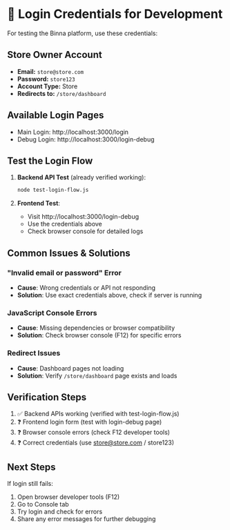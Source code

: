 # 🔐 Login Credentials for Development

For testing the Binna platform, use these credentials:

## Store Owner Account
- **Email:** `store@store.com`
- **Password:** `store123`
- **Account Type:** Store
- **Redirects to:** `/store/dashboard`

## Available Login Pages
- Main Login: http://localhost:3000/login
- Debug Login: http://localhost:3000/login-debug

## Test the Login Flow

1. **Backend API Test** (already verified working):
   ```bash
   node test-login-flow.js
   ```

2. **Frontend Test**:
   - Visit http://localhost:3000/login-debug
   - Use the credentials above
   - Check browser console for detailed logs

## Common Issues & Solutions

### "Invalid email or password" Error
- **Cause**: Wrong credentials or API not responding
- **Solution**: Use exact credentials above, check if server is running

### JavaScript Console Errors
- **Cause**: Missing dependencies or browser compatibility
- **Solution**: Check browser console (F12) for specific errors

### Redirect Issues
- **Cause**: Dashboard pages not loading
- **Solution**: Verify `/store/dashboard` page exists and loads

## Verification Steps

1. ✅ Backend APIs working (verified with test-login-flow.js)
2. ❓ Frontend login form (test with login-debug page)
3. ❓ Browser console errors (check F12 developer tools)
4. ❓ Correct credentials (use store@store.com / store123)

## Next Steps

If login still fails:
1. Open browser developer tools (F12)
2. Go to Console tab
3. Try login and check for errors
4. Share any error messages for further debugging
